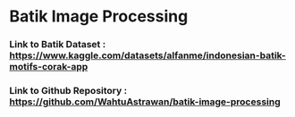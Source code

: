 # Batik Image Processing

### Link to Batik Dataset : https://www.kaggle.com/datasets/alfanme/indonesian-batik-motifs-corak-app

### Link to Github Repository : https://github.com/WahtuAstrawan/batik-image-processing
